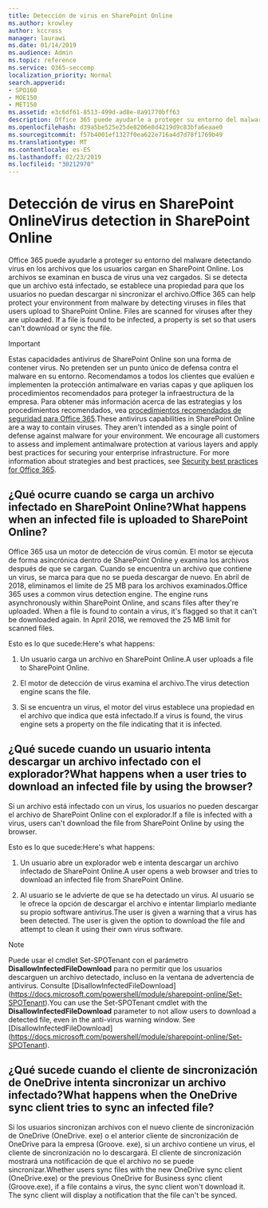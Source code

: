 ```yaml
---
title: Detección de virus en SharePoint Online
ms.author: krowley
author: kccross
manager: laurawi
ms.date: 01/14/2019
ms.audience: Admin
ms.topic: reference
ms.service: O365-seccomp
localization_priority: Normal
search.appverid:
- SPO160
- MOE150
- MET150
ms.assetid: e3c6df61-8513-499d-ad8e-8a91770bff63
description: Office 365 puede ayudarle a proteger su entorno del malware detectando virus en los archivos que los usuarios cargan en SharePoint Online. Los archivos se examinan en busca de virus una vez cargados. Si se detecta que un archivo está infectado, se establece una propiedad para que los usuarios no puedan descargar ni sincronizar el archivo.
ms.openlocfilehash: d39a5be525e25de8206e8d4219d9c83bfa6eaae0
ms.sourcegitcommit: f57b4001ef1327f0ea622e716a4d7d78f1769b49
ms.translationtype: MT
ms.contentlocale: es-ES
ms.lasthandoff: 02/23/2019
ms.locfileid: "30212970"
---
```

# <a name="virus-detection-in-sharepoint-online"></a><span data-ttu-id="957f3-105">Detección de virus en SharePoint Online</span><span class="sxs-lookup"><span data-stu-id="957f3-105">Virus detection in SharePoint Online</span></span>

<span data-ttu-id="957f3-p102">Office 365 puede ayudarle a proteger su entorno del malware detectando virus en los archivos que los usuarios cargan en SharePoint Online. Los archivos se examinan en busca de virus una vez cargados. Si se detecta que un archivo está infectado, se establece una propiedad para que los usuarios no puedan descargar ni sincronizar el archivo.</span><span class="sxs-lookup"><span data-stu-id="957f3-p102">Office 365 can help protect your environment from malware by detecting viruses in files that users upload to SharePoint Online. Files are scanned for viruses after they are uploaded. If a file is found to be infected, a property is set so that users can't download or sync the file.</span></span>
  
> [!IMPORTANT]
> <span data-ttu-id="957f3-p103">Estas capacidades antivirus de SharePoint Online son una forma de contener virus. No pretenden ser un punto único de defensa contra el malware en su entorno. Recomendamos a todos los clientes que evalúen e implementen la protección antimalware en varias capas y que apliquen los procedimientos recomendados para proteger la infraestructura de la empresa. Para obtener más información acerca de las estrategias y los procedimientos recomendados, vea [procedimientos recomendados de seguridad para Office 365](security-best-practices.md).</span><span class="sxs-lookup"><span data-stu-id="957f3-p103">These antivirus capabilities in SharePoint Online are a way to contain viruses. They aren't intended as a single point of defense against malware for your environment. We encourage all customers to assess and implement antimalware protection at various layers and apply best practices for securing your enterprise infrastructure. For more information about strategies and best practices, see [Security best practices for Office 365](security-best-practices.md).</span></span> 
  
## <a name="what-happens-when-an-infected-file-is-uploaded-to-sharepoint-online"></a><span data-ttu-id="957f3-113">¿Qué ocurre cuando se carga un archivo infectado en SharePoint Online?</span><span class="sxs-lookup"><span data-stu-id="957f3-113">What happens when an infected file is uploaded to SharePoint Online?</span></span>

<span data-ttu-id="957f3-p104">Office 365 usa un motor de detección de virus común. El motor se ejecuta de forma asincrónica dentro de SharePoint Online y examina los archivos después de que se cargan. Cuando se encuentra un archivo que contiene un virus, se marca para que no se pueda descargar de nuevo. En abril de 2018, eliminamos el límite de 25 MB para los archivos examinados.</span><span class="sxs-lookup"><span data-stu-id="957f3-p104">Office 365 uses a common virus detection engine. The engine runs asynchronously within SharePoint Online, and scans files after they're uploaded. When a file is found to contain a virus, it's flagged so that it can't be downloaded again. In April 2018, we removed the 25 MB limit for scanned files.</span></span>
  
<span data-ttu-id="957f3-118">Esto es lo que sucede:</span><span class="sxs-lookup"><span data-stu-id="957f3-118">Here's what happens:</span></span>
  
1. <span data-ttu-id="957f3-119">Un usuario carga un archivo en SharePoint Online.</span><span class="sxs-lookup"><span data-stu-id="957f3-119">A user uploads a file to SharePoint Online.</span></span>
    
2. <span data-ttu-id="957f3-120">El motor de detección de virus examina el archivo.</span><span class="sxs-lookup"><span data-stu-id="957f3-120">The virus detection engine scans the file.</span></span>
    
3. <span data-ttu-id="957f3-121">Si se encuentra un virus, el motor del virus establece una propiedad en el archivo que indica que está infectado.</span><span class="sxs-lookup"><span data-stu-id="957f3-121">If a virus is found, the virus engine sets a property on the file indicating that it is infected.</span></span>
    
## <a name="what-happens-when-a-user-tries-to-download-an-infected-file-by-using-the-browser"></a><span data-ttu-id="957f3-122">¿Qué sucede cuando un usuario intenta descargar un archivo infectado con el explorador?</span><span class="sxs-lookup"><span data-stu-id="957f3-122">What happens when a user tries to download an infected file by using the browser?</span></span>

<span data-ttu-id="957f3-123">Si un archivo está infectado con un virus, los usuarios no pueden descargar el archivo de SharePoint Online con el explorador.</span><span class="sxs-lookup"><span data-stu-id="957f3-123">If a file is infected with a virus, users can't download the file from SharePoint Online by using the browser.</span></span>
  
<span data-ttu-id="957f3-124">Esto es lo que sucede:</span><span class="sxs-lookup"><span data-stu-id="957f3-124">Here's what happens:</span></span>
  
1. <span data-ttu-id="957f3-125">Un usuario abre un explorador web e intenta descargar un archivo infectado de SharePoint Online.</span><span class="sxs-lookup"><span data-stu-id="957f3-125">A user opens a web browser and tries to download an infected file from SharePoint Online.</span></span>
    
2. <span data-ttu-id="957f3-p105">Al usuario se le advierte de que se ha detectado un virus. Al usuario se le ofrece la opción de descargar el archivo e intentar limpiarlo mediante su propio software antivirus.</span><span class="sxs-lookup"><span data-stu-id="957f3-p105">The user is given a warning that a virus has been detected. The user is given the option to download the file and attempt to clean it using their own virus software.</span></span>

> [!NOTE]
> <span data-ttu-id="957f3-p106">Puede usar el cmdlet Set-SPOTenant con el parámetro **DisallowInfectedFileDownload** para no permitir que los usuarios descarguen un archivo detectado, incluso en la ventana de advertencia de antivirus. Consulte [DisallowInfectedFileDownload] (https://docs.microsoft.com/powershell/module/sharepoint-online/Set-SPOTenant).</span><span class="sxs-lookup"><span data-stu-id="957f3-p106">You can use the Set-SPOTenant cmdlet with the **DisallowInfectedFileDownload** parameter to not allow users to download a detected file, even in the anti-virus warning window. See [DisallowInfectedFileDownload] (https://docs.microsoft.com/powershell/module/sharepoint-online/Set-SPOTenant).</span></span>
    
## <a name="what-happens-when-the-onedrive-sync-client-tries-to-sync-an-infected-file"></a><span data-ttu-id="957f3-130">¿Qué sucede cuando el cliente de sincronización de OneDrive intenta sincronizar un archivo infectado?</span><span class="sxs-lookup"><span data-stu-id="957f3-130">What happens when the OneDrive sync client tries to sync an infected file?</span></span>

<span data-ttu-id="957f3-p107">Si los usuarios sincronizan archivos con el nuevo cliente de sincronización de OneDrive (OneDrive. exe) o el anterior cliente de sincronización de OneDrive para la empresa (Groove. exe), si un archivo contiene un virus, el cliente de sincronización no lo descargará. El cliente de sincronización mostrará una notificación de que el archivo no se puede sincronizar.</span><span class="sxs-lookup"><span data-stu-id="957f3-p107">Whether users sync files with the new OneDrive sync client (OneDrive.exe) or the previous OneDrive for Business sync client (Groove.exe), if a file contains a virus, the sync client won't download it. The sync client will display a notification that the file can't be synced.</span></span>
  


